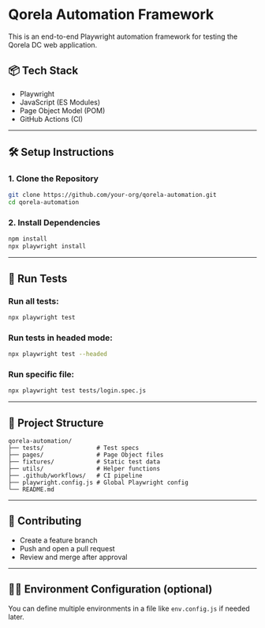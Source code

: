 # Qorela Automation Framework

This is an end-to-end Playwright automation framework for testing the Qorela DC web application.

## 📦 Tech Stack
- Playwright
- JavaScript (ES Modules)
- Page Object Model (POM)
- GitHub Actions (CI)

---

## 🛠️ Setup Instructions

### 1. Clone the Repository
```bash
git clone https://github.com/your-org/qorela-automation.git
cd qorela-automation
```

### 2. Install Dependencies
```bash
npm install
npx playwright install
```

---

## 🚀 Run Tests

### Run all tests:
```bash
npx playwright test
```

### Run tests in headed mode:
```bash
npx playwright test --headed
```

### Run specific file:
```bash
npx playwright test tests/login.spec.js
```

---

## 🧪 Project Structure

```
qorela-automation/
├── tests/               # Test specs
├── pages/               # Page Object files
├── fixtures/            # Static test data
├── utils/               # Helper functions
├── .github/workflows/   # CI pipeline
├── playwright.config.js # Global Playwright config
└── README.md
```

---

## 🤝 Contributing

- Create a feature branch
- Push and open a pull request
- Review and merge after approval

---

## 👨‍💻 Environment Configuration (optional)
You can define multiple environments in a file like `env.config.js` if needed later.
